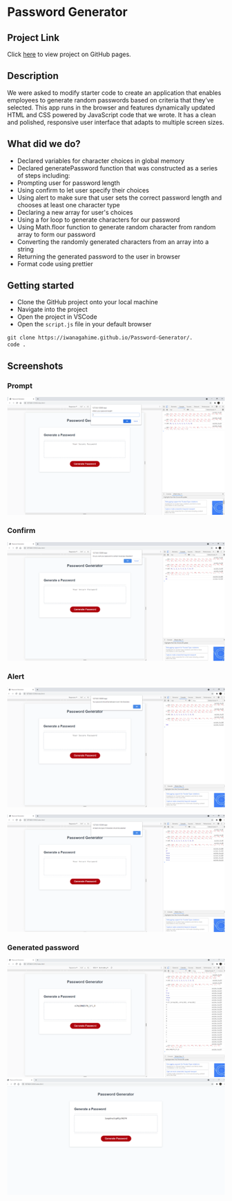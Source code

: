 # Password Generator

## Project Link

Click [here](https://iwanagahime.github.io/Password-Generator/.) to view project on GitHub pages.

## Description

We were asked to modify starter code to create an application that enables employees to generate random passwords based on criteria that they’ve selected. This app runs in the browser and features dynamically updated HTML and CSS powered by JavaScript code that we wrote. It has a clean and polished, responsive user interface that adapts to multiple screen sizes.

## What did we do?

- Declared variables for character choices in global memory
- Declared generatePassword function that was constructed as a series of steps including:
- Prompting user for password length
- Using confirm to let user specify their choices
- Using alert to make sure that user sets the correct password length and chooses at least one character type
- Declaring a new array for user's choices
- Using a for loop to generate characters for our password
- Using Math.floor function to generate random character from random array to form our password
- Converting the randomly generated characters from an array into a string
- Returning the generated password to the user in browser
- Format code using prettier

## Getting started

- Clone the GitHub project onto your local machine
- Navigate into the project
- Open the project in VSCode
- Open the `script.js` file in your default browser

```
git clone https://iwanagahime.github.io/Password-Generator/.
code .
```

## Screenshots

### Prompt

![Deployed application  prompt](assets/images/screenshots/screenshot-1.PNG)

### Confirm

![Deployed application confirm](assets/images/screenshots/screenshot-2.PNG)

### Alert

![Deployed application alert](assets/images/screenshots/screenshot-4.PNG)

![Deployed application alert](assets/images/screenshots/screenshot-5.PNG)

### Generated password

![Deployed application generated password](assets/images/screenshots/screenshot-3.PNG)
![Deployed application generated password](assets/images/screenshots/screemshot-6.PNG)
